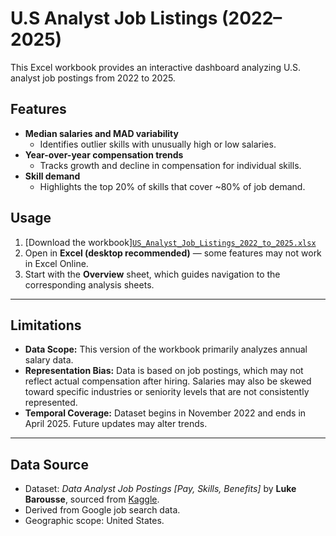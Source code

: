 # U.S Analyst Job Listings (2022–2025)

This Excel workbook provides an interactive dashboard analyzing U.S. analyst job postings from 2022 to 2025.  

## Features
- **Median salaries and MAD variability**  
  - Identifies outlier skills with unusually high or low salaries.  
- **Year-over-year compensation trends**  
  - Tracks growth and decline in compensation for individual skills.  
- **Skill demand**  
  - Highlights the top 20% of skills that cover ~80% of job demand.  

## Usage 
1. [Download the workbook][`US_Analyst_Job_Listings_2022_to_2025.xlsx`](./workbooks/US_Analyst_Job_Listings_2022_to_2025.xlsx)
2. Open in **Excel (desktop recommended)** — some features may not work in Excel Online.  
3. Start with the **Overview** sheet, which guides navigation to the corresponding analysis sheets.  

---

## Limitations
- **Data Scope:** This version of the workbook primarily analyzes annual salary data.  
- **Representation Bias:** Data is based on job postings, which may not reflect actual compensation after hiring. Salaries may also be skewed toward specific industries or seniority levels that are not consistently represented.  
- **Temporal Coverage:** Dataset begins in November 2022 and ends in April 2025. Future updates may alter trends.  

---
## Data Source
- Dataset: *Data Analyst Job Postings [Pay, Skills, Benefits]* by **Luke Barousse**, sourced from [Kaggle](https://www.kaggle.com).  
- Derived from Google job search data.  
- Geographic scope: United States.
  
